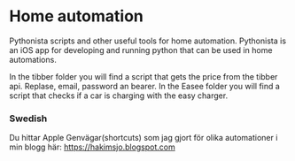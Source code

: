 # Home automation
Pythonista scripts and other useful tools for home automation. Pythonista is an iOS app for developing and running python that can be used in home automations.

In the tibber folder you will find a script that gets the price from the tibber api. Replase, email, password an bearer.
In the Easee folder you will find a script that checks if a car is charging with the easy charger.

### Swedish
Du hittar Apple Genvägar(shortcuts) som jag gjort för olika automationer i min blogg här: https://hakimsjo.blogspot.com

